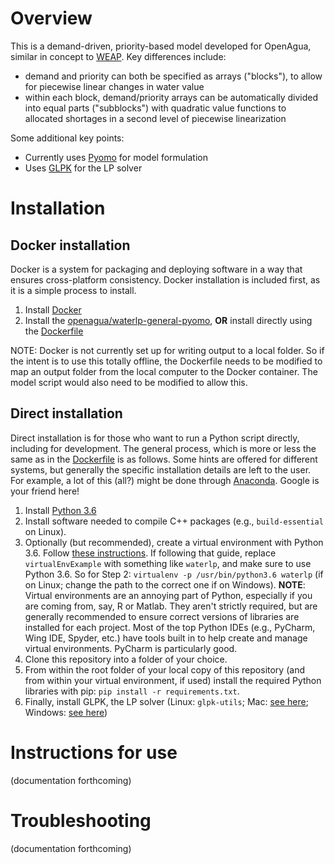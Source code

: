 # Overview

This is a demand-driven, priority-based model developed for OpenAgua, similar in concept to [WEAP](http://weap21.org/). Key differences include:
* demand and priority can both be specified as arrays ("blocks"), to allow for piecewise linear changes in water value
* within each block, demand/priority arrays can be automatically divided into equal parts ("subblocks") with quadratic value functions to allocated shortages in a second level of piecewise linearization

Some additional key points:
* Currently uses [Pyomo](http://www.pyomo.org/) for model formulation
* Uses [GLPK](https://www.gnu.org/software/glpk/) for the LP solver

# Installation

## Docker installation

Docker is a system for packaging and deploying software in a way that ensures cross-platform consistency. Docker installation is included first, as it is a simple process to install.

1. Install [Docker](https://www.docker.com/get-started)
1. Install the [openagua/waterlp-general-pyomo](https://hub.docker.com/r/openagua/waterlp-general-pyomo/), **OR** install directly using the [Dockerfile](https://github.com/openagua/waterlp-general/blob/master/Dockerfile)

NOTE: Docker is not currently set up for writing output to a local folder. So if the intent is to use this totally offline, the Dockerfile needs to be modified to map an output folder from the local computer to the Docker container. The model script would also need to be modified to allow this.

## Direct installation
Direct installation is for those who want to run a Python script directly, including for development. The general process, which is more or less the same as in the [Dockerfile](https://github.com/openagua/waterlp-general/blob/master/Dockerfile) is as follows. Some hints are offered for different systems, but generally the specific installation details are left to the user. For example, a lot of this (all?) might be done through [Anaconda](https://anaconda.org/). Google is your friend here!

1. Install [Python 3.6](https://www.python.org/downloads/release/python-366/)
1. Install software needed to compile C++ packages (e.g., `build-essential` on Linux).
1. Optionally (but recommended), create a virtual environment with Python 3.6. Follow [these instructions](https://medium.com/@peterchang_82818/python-beginner-must-know-virtualenv-tutorial-example-5e3f82cfbd8b). If following that guide, replace `virtualEnvExample` with something like `waterlp`, and make sure to use Python 3.6. So for Step 2: `virtualenv -p /usr/bin/python3.6 waterlp` (if on Linux; change the path to the correct one if on Windows). **NOTE**: Virtual environments are an annoying part of Python, especially if you are coming from, say, R or Matlab. They aren't strictly required, but are generally recommended to ensure correct versions of libraries are installed for each project. Most of the top Python IDEs (e.g., PyCharm, Wing IDE, Spyder, etc.) have tools built in to help create and manage virtual environments. PyCharm is particularly good.
1. Clone this repository into a folder of your choice.
1. From within the root folder of your local copy of this repository (and from within your virtual environment, if used) install the required Python libraries with pip: `pip install -r requirements.txt`.
1. Finally, install GLPK, the LP solver (Linux: `glpk-utils`; Mac: [see here](http://arnab-deka.com/posts/2010/02/installing-glpk-on-a-mac/); Windows: [see here](http://winglpk.sourceforge.net/))

# Instructions for use
(documentation forthcoming)

# Troubleshooting
(documentation forthcoming)

